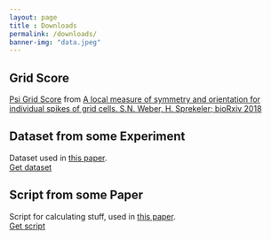 ```yaml
--- 
layout: page
title : Downloads 
permalink: /downloads/
banner-img: "data.jpeg"
---
```

## Grid Score

[Psi Grid Score](http://gridscore.cognition.tu-berlin.de/) from [A local measure of symmetry and orientation for individual spikes of grid cells. S.N. Weber, H. Sprekeler; bioRxiv 2018](https://doi.org/10.1101/425637)	

## Dataset from some Experiment

Dataset used in <a href="">this paper</a>.<br>
<a href="{{site.baseurl}}/downloads/test.data" download>Get dataset</a>

## Script from some Paper
Script for calculating stuff, used in <a href="">this paper</a>.<br>
<a href="{{site.baseurl}}/downloads/test.py" download>Get script</a>
